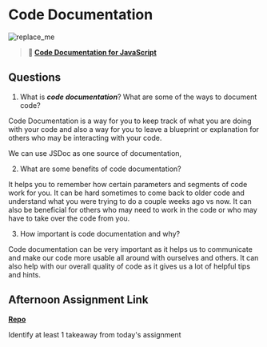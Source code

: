 # Code Documentation

![replace_me](https://codeworks.blob.core.windows.net/public/assets/img/illustrations/placeholder.svg)

> **📖 [Code Documentation for JavaScript](https://codeworksacademy.com/fs-student-guide/resources/wk7/02-JSDocs)**

## Questions

1. What is ***code documentation***? What are some of the ways to document code?

Code Documentation is a way for you to keep track of what you are doing with your code and also a way for you to leave a blueprint or explanation for others who may be interacting with your code.

We can use JSDoc as one source of documentation, 

2. What are some benefits of code documentation?

It helps you to remember how certain parameters and segments of code work for you. It can be hard sometimes to come back to older code and understand what you were trying to do a couple weeks ago vs now. It can also be beneficial for others who may need to work in the code or who may have to take over the code from you.

3. How important is code documentation and why?

Code documentation can be very important as it helps us to communicate and make our code more usable all around with ourselves and others. It can also help with our overall quality of code as it gives us a lot of helpful tips and hints.

## Afternoon Assignment Link

**[Repo](https://github.com/jsphbowers/<ASSIGNMENT_REPO>)**

Identify at least 1 takeaway from today's assignment
